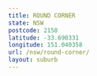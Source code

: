 ```yaml
---
title: ROUND CORNER
state: NSW
postcode: 2158
latitude: -33.690331
longitude: 151.040358
url: /nsw/round-corner/
layout: suburb
---
```


